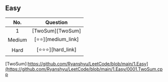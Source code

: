 ## Easy
|No. | Question|
|:---:|:----:|
|1|[TwoSum][TwoSum]| 
|Medium|[⭐️⭐️][medium_link]|
|Hard|[⭐️⭐️⭐️][hard_link]|


[TwoSum]:https://github.com/Ryanshyu/LeetCode/blob/main/1.Easy](https://github.com/Ryanshyu/LeetCode/blob/main/1.Easy/0001.TwoSum.cpp
